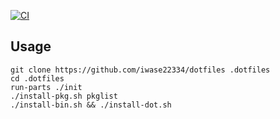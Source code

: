 [![CI](https://github.com/iwase22334/dotfiles/actions/workflows/main.yml/badge.svg)](https://github.com/iwase22334/dotfiles/actions/workflows/main.yml)

Usage
-----

```
git clone https://github.com/iwase22334/dotfiles .dotfiles
cd .dotfiles
run-parts ./init
./install-pkg.sh pkglist
./install-bin.sh && ./install-dot.sh
```

